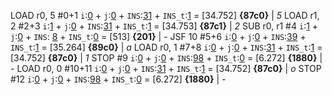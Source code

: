 LOAD r0, 5    #0+1   `i`:[0](2^0) + `j`:[0](2^3) + `INS`:[31](2^6) + `INS_t`:[1](2^15) = [34.752] **{87c0}** | *5*
LOAD r1, 2    #2+3   `i`:[1](2^0) + `j`:[0](2^3) + `INS`:[31](2^6) + `INS_t`:[1](2^15) = [34.753] **{87c1}** | *2*
SUB r0, r1    #4     `i`:[1](2^0) + `j`:[0](2^3) + `INS`: [8](2^6) + `INS_t`:[0](2^15) = [513]    **{201}**  | *-*
JSF 10        #5+6   `i`:[0](2^0) + `j`:[0](2^3) + `INS`:[39](2^6) + `INS_t`:[1](2^15) = [35.264] **{89c0}** | *a*
LOAD r0, 1    #7+8   `i`:[0](2^0) + `j`:[0](2^3) + `INS`:[31](2^6) + `INS_t`:[1](2^15) = [34.752] **{87c0}** | *1*
STOP          #9     `i`:[0](2^0) + `j`:[0](2^3) + `INS`:[98](2^6) + `INS_t`:[0](2^15) = [6.272]  **{1880}** | *-*
LOAD r0, 0    #10+11 `i`:[0](2^0) + `j`:[0](2^3) + `INS`:[31](2^6) + `INS_t`:[1](2^15) = [34.752] **{87c0}** | *o*
STOP          #12    `i`:[0](2^0) + `j`:[0](2^3) + `INS`:[98](2^6) + `INS_t`:[0](2^15) = [6.272]  **{1880}** | *-*